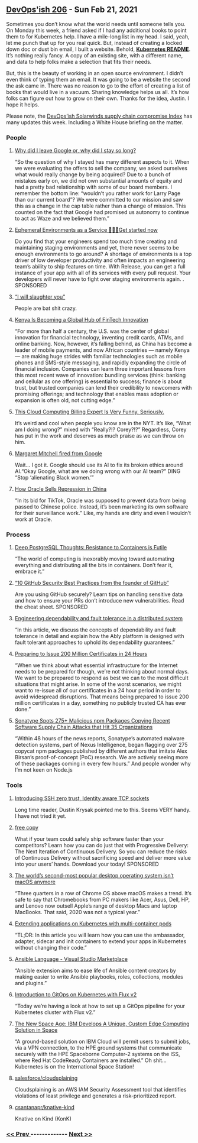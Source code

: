 ## [DevOps'ish 206](https://devopsish.com/206) - Sun Feb 21, 2021

Sometimes you don’t know what the world needs until someone tells you. On Monday this week, a friend asked if I had any additional books to point them to for Kubernetes help. I have a mile-long list in my head. I said, yeah, let me punch that up for you real quick. But, instead of creating a locked down doc or dust bin email, I built a website. Behold, <a href="https://kubernetesreadme.com/"><strong>Kubernetes README</strong></a>. It’s nothing really fancy. A copy of an existing site, with a different name, and data to help folks make a selection that fits their needs.

But, this is the beauty of working in an open source environment. I didn’t even think of typing them an email. It was going to be a website the second the ask came in. There was no reason to go to the effort of creating a list of books that would live in a vacuum. Sharing knowledge helps us all. It’s how folks can figure out how to grow on their own. Thanks for the idea, Justin. I hope it helps.

Please note, the <a href="https://devopsish.com/solarwinds-supply-chain-compromise/">DevOps’ish Solarwinds supply chain compromise Index</a> has many updates this week. Including a White House briefing on the matter.

### People

1. [Why did I leave Google or, why did I stay so long?](https://paygo.media/p/25171)

    “So the question of why I stayed has many different aspects to it. When we were evaluating the offers to sell the company, we asked ourselves what would really change by being acquired? Due to a bunch of mistakes early on, we did not own substantial amounts of equity and had a pretty bad relationship with some of our board members. I remember the bottom line: “wouldn’t you rather work for Larry Page than our current board”? We were committed to our mission and saw this as a change in the cap table rather than a change of mission. This counted on the fact that Google had promised us autonomy to continue to act as Waze and we believed them.”
1. [Ephemeral Environments as a Service 🤯🤯🤯Get started now](https://releaseapp.io/?utm_source=devopsish&utm_medium=email&utm_content=get-started&utm_campaign=202102)

    Do you find that your engineers spend too much time creating and maintaining staging environments and yet, there never seems to be enough environments to go around? A shortage of environments is a top driver of low developer productivity and often impacts an engineering team’s ability to ship features on time. With Release, you can get a full instance of your app with all of its services with every pull request. Your developers will never have to fight over staging environments again. . SPONSORED
1. [“I will slaughter you”](https://daniel.haxx.se/blog/2021/02/19/i-will-slaughter-you/)

    People are bat shit crazy.
1. [Kenya Is Becoming a Global Hub of FinTech Innovation](https://hbr.org/2021/02/kenya-is-becoming-a-global-hub-of-fintech-innovation)

    “For more than half a century, the U.S. was the center of global innovation for financial technology, inventing credit cards, ATMs, and online banking. Now, however, it’s falling behind, as China has become a leader of mobile payments, and now African countries — namely Kenya — are making huge strides with familiar technologies such as mobile phones and SMS-style messaging, and rapidly expanding the circle of financial inclusion. Companies can learn three important lessons from this most recent wave of innovation: bundling services (think: banking and cellular as one offering) is essential to success; finance is about trust, but trusted companies can lend their credibility to newcomers with promising offerings; and technology that enables mass adoption or expansion is often old, not cutting edge.”
1. [This Cloud Computing Billing Expert Is Very Funny. Seriously.](https://www.nytimes.com/2021/02/17/technology/corey-quinn-amazon-aws.html)

    It’s weird and cool when people you know are in the NYT. It’s like, “What am I doing wrong?” mixed with “Really?!? Corey?!?” Regardless, Corey has put in the work and deserves as much praise as we can throw on him.
1. [Margaret Mitchell fired from Google](https://www.axios.com/google-fires-another-ai-ethics-leader-6ef7dcd5-4583-4396-b5b3-129547ff3091.html)

    Wait… I got it. Google should use its AI to fix its broken ethics around AI.“Okay Google, what are we doing wrong with our AI team?” DING “Stop ‘alienating Black women.’”
1. [How Oracle Sells Repression in China](https://theintercept.com/2021/02/18/oracle-china-police-surveillance/)

    “In its bid for TikTok, Oracle was supposed to prevent data from being passed to Chinese police. Instead, it’s been marketing its own software for their surveillance work.” Like, my hands are dirty and even I wouldn’t work at Oracle.
### Process

1. [Deep PostgreSQL Thoughts: Resistance to Containers is Futile](https://info.crunchydata.com/blog/deep-postgresql-thoughts-resistance-to-containers-is-futile)

    “The world of computing is inexorably moving toward automating everything and distributing all the bits in containers. Don’t fear it, embrace it.”
1. [“10 GitHub Security Best Practices from the founder of GitHub”](https://snyk.io/blog/ten-git-hub-security-best-practices/)

    Are you using GitHub securely? Learn tips on handling sensitive data and how to ensure your PRs don’t introduce new vulnerabilities. Read the cheat sheet. SPONSORED
1. [Engineering dependability and fault tolerance in a distributed system](https://www.ably.io/blog/engineering-dependability-and-fault-tolerance-in-a-distributed-system)

    “In this article, we discuss the concepts of dependability and fault tolerance in detail and explain how the Ably platform is designed with fault tolerant approaches to uphold its dependability guarantees.”
1. [Preparing to Issue 200 Million Certificates in 24 Hours](https://letsencrypt.org/2021/02/10/200m-certs-24hrs.html)

    “When we think about what essential infrastructure for the Internet needs to be prepared for though, we’re not thinking about normal days. We want to be prepared to respond as best we can to the most difficult situations that might arise. In some of the worst scenarios, we might want to re-issue all of our certificates in a 24 hour period in order to avoid widespread disruptions. That means being prepared to issue 200 million certificates in a day, something no publicly trusted CA has ever done.”
1. [Sonatype Spots 275+ Malicious npm Packages Copying Recent Software Supply Chain Attacks that Hit 35 Organizations](https://blog.sonatype.com/sonatype-spots-150-malicious-npm-packages-copying-recent-software-supply-chain-attacks)

    “Within 48 hours of the news reports, Sonatype’s automated malware detection systems, part of Nexus Intelligence, began flagging over 275 copycat npm packages published by different authors that imitate Alex Birsan’s proof-of-concept (PoC) research. We are actively seeing more of these packages coming in every few hours.” And people wonder why I’m not keen on Node.js
### Tools

1. [Introducing SSH zero trust, Identity aware TCP sockets](https://www.mysocket.io/post/introducing-ssh-zero-trust-identity-aware-tcp-sockets)

    Long time reader, Dustin Krysak pointed me to this. Seems VERY handy. I have not tried it yet.
1. [free copy](https://learn.launchdarkly.com/progressive-delivery/?utm_source=devopsish&utm_medium=news_pod&utm_campaign=21q1-newsletter)

    What if your team could safely ship software faster than your competitors? Learn how you can do just that with Progressive Delivery: The Next Iteration of Continuous Delivery. So you can reduce the risks of Continuous Delivery without sacrificing speed and deliver more value into your users’ hands. Download your  today! SPONSORED
1. [The world’s second-most popular desktop operating system isn’t macOS anymore](https://arstechnica.com/gadgets/2021/02/the-worlds-second-most-popular-desktop-operating-system-isnt-macos-anymore/)

    “Three quarters in a row of Chrome OS above macOS makes a trend. It’s safe to say that Chromebooks from PC makers like Acer, Asus, Dell, HP, and Lenovo now outsell Apple’s range of desktop Macs and laptop MacBooks. That said, 2020 was not a typical year.”
1. [Extending applications on Kubernetes with multi-container pods](https://learnk8s.io/sidecar-containers-patterns)

    “TL;DR: In this article you will learn how you can use the ambassador, adapter, sidecar and init containers to extend your apps in Kubernetes without changing their code.”
1. [Ansible Language - Visual Studio Marketplace](https://marketplace.visualstudio.com/items?itemName=zbr.vscode-ansible)

    “Ansible extension aims to ease life of Ansible content creators by making easier to write Ansible playbooks, roles, collections, modules and plugins.”
1. [Introduction to GitOps on Kubernetes with Flux v2](https://blog.sldk.de/2021/02/introduction-to-gitops-on-kubernetes-with-flux-v2/)

    “Today we’re having a look at how to set up a GitOps pipeline for your Kubernetes cluster with Flux v2.”
1. [The New Space Age: IBM Develops A Unique, Custom Edge Computing Solution in Space](https://www.ibm.com/cloud/blog/ibm-develops-a-unique-custom-edge-computing-solution-in-space)

    “A ground-based solution on IBM Cloud will permit users to submit jobs, via a VPN connection, to the HPE ground systems that communicate securely with the HPE Spaceborne Computer-2 systems on the ISS, where Red Hat CodeReady Containers are installed.” Oh shit… Kubernetes is on the International Space Station!
1. [salesforce/cloudsplaining](https://github.com/salesforce/cloudsplaining)

    Cloudsplaining is an AWS IAM Security Assessment tool that identifies violations of least privilege and generates a risk-prioritized report.
1. [csantanapr/knative-kind](https://github.com/csantanapr/knative-kind)

    Knative on Kind (KonK)

### [ << Prev ](sreweekly-205.md) ------------- [ Next >> ](sreweekly-207.md)